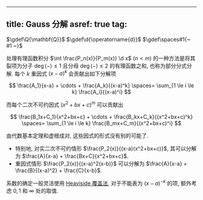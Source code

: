 
---
title: Gauss 分解
asref: true
tag: [](./index.md)
---

$\gdef\Q{\mathbf{Q}}$
$\gdef\d{\operatorname{d}}$
$\gdef\spaces#1{~ #1 ~}$

处理有理函数积分 $\int \frac{P_n(x)}{P_m(x)} \d x$ $(n < m)$ 的一种方法是将其裂项为分子 $\deg(-) \le 1$ 且分母 $\deg(-) \le 2$ 的有理函数之和, 也称为部分分式分解. 每个 $k$ 重因式 $(x-a)^k$ 会贡献出如下分解项

$$
\frac{A_1}{x-a} + \cdots + \frac{A_k}{(x-a)^k} \spaces= \sum_{1 \le i \le k} \frac{A_i}{(x-a)^i}
$$

而每个二次不可约因式 $(x^2+bx+c)^m$ 可以贡献出

$$
\frac{B_1x+C_1}{x^2+bx+c} + \cdots + \frac{B_kx+C_k}{(x^2+bx+c)^k} \spaces= \sum_{1 \le i \le k} \frac{B_mx+C_m}{(x^2+bx+c)^i}
$$

由代数基本定理和虚根成对, 这些因式的形式没有别的可能了.

- 特别地, 对实二次不可约情形 $\frac{P_2(x)}{(x-a)(x^2+bx+c)}$, 其可以分解为 $\frac{A}{x-a} + \frac{Bx+C}{x^2+bx+c}$. 
- 重因式情形 $\frac{P_2(x)}{(x-a)^2(x-b)}$ 可以分解为 $\frac{A}{x-a} + \frac{B}{(x-a)^2} + \frac{C}{x-b}$. 

系数的确定一般灵活使用 [Heaviside 覆盖法](https://en.wikipedia.org/wiki/Heaviside_cover-up_method), 对于不能表为 $(x-a)^{-k}$ 的项, 额外考虑 $0,1$ 和 $\infty$ 处的取值. 

[](./0021.md#:embed)
[](./0031.md#:embed)
